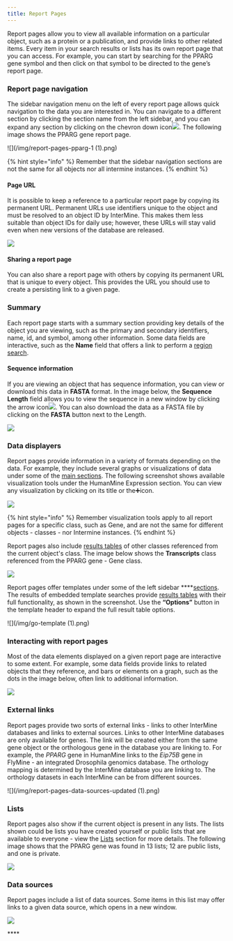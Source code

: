 ```yaml
---
title: Report Pages
---
```


Report pages allow you to view all available information on a particular object, such as a protein or a publication, and provide links to other related items. Every item in your search results or lists has its own report page that you can access. For example, you can start by searching for the PPARG gene symbol and then click on that symbol to be directed to the gene’s report page. 

### Report page navigation

The sidebar navigation menu on the left of every report page allows quick navigation to the data you are interested in. You can navigate to a different section by clicking the section name from the left sidebar, and you can expand any section by clicking on the chevron down icon![](/img/arrow-removebg-preview.png). The following image shows the PPARG gene report page. 

![](/img/report-pages-pparg-1 (1).png)

{% hint style="info" %}
Remember that the sidebar navigation sections are not the same for all objects nor all intermine instances.
{% endhint %}

#### Page URL

It is possible to keep a reference to a particular report page by copying its permanent URL. Permanent URLs use identifiers unique to the object and must be resolved to an object ID by InterMine. This makes them less suitable than object IDs for daily use; however, these URLs will stay valid even when new versions of the database are released.

![](/img/copy-url.png)

#### Sharing a report page

You can also share a report page with others by copying its permanent URL that is unique to every object. This provides the URL you should use to create a persisting link to a given page. 

### Summary

Each report page starts with a summary section providing key details of the object you are viewing, such as the primary and secondary identifiers, name, id, and symbol, among other information. Some data fields are interactive, such as the **Name** field that offers a link to perform a [region search](region-search.md). 

#### Sequence information

If you are viewing an object that has sequence information, you can view or download this data in **FASTA** format.  In the image below, the **Sequence Length** field allows you to view the sequence in a new window by clicking the arrow icon![](/img/iconfinder_icon-arrow-down-b_211614.png). You can also download the data as a FASTA file by clicking on the **FASTA** button next to the Length.   

![](/img/report-pages-summary-pparg-2.png)

### Data displayers

Report pages provide information in a variety of formats depending on the data. For example, they include several graphs or visualizations of data under some of the [main sections](report-pages.md#report-page-navigation). The following screenshot shows available visualization tools under the HumanMine Expression section. You can view any visualization by clicking on its title or the➕icon. 

![](/img/visualizations-updated.png)

{% hint style="info" %}
Remember visualization tools apply to all report pages for a specific class, such as Gene, and are not the same for different objects - classes - nor Intermine instances. 
{% endhint %}

Report pages also include [results tables](results-tables.md) of other classes referenced from the current object's class. The image below shows the **Transcripts** class referenced from the PPARG gene - Gene class. 

![](/img/transcript-class-updated.png)

Report pages offer templates under some of the left sidebar ****[sections](report-pages.md#report-page-navigation). The results of embedded template searches provide [results tables](results-tables.md) with their full functionality, as shown in the screenshot. Use the **“Options”** button in the template header to expand the full result table options.

![](/img/go-template (1).png)

### Interacting with report pages

Most of the data elements displayed on a given report page are interactive to some extent. For example, some data fields provide links to related objects that they reference, and bars or elements on a graph, such as the dots in the image below, often link to additional information.  

![](/img/exp-visualizer-updated.png)

### External links

Report pages provide two sorts of external links - links to other InterMine databases and links to external sources. Links to other InterMine databases are only available for genes. The link will be created either from the same gene object or the orthologous gene in the database you are linking to. For example, the _PPARG_ gene in HumanMine links to the _Eip75B_ gene in FlyMine - an integrated Drosophila genomics database. The orthology mapping is determined by the InterMine database you are linking to. The orthology datasets in each InterMine can be from different sources.

![](/img/report-pages-data-sources-updated (1).png)

### Lists

Report pages also show if the current object is present in any lists. The lists shown could be lists you have created yourself or public lists that are available to everyone - view the [Lists](lists/lists.md) section for more details. The following image shows that the PPARG gene was found in 13 lists; 12 are public lists, and one is private. 

![](/img/report-pages-lists.png)

### **Data sources**

Report pages include a list of data sources. Some items in this list may offer links to a given data source, which opens in a new window. 

![](/img/report-pages-data-sources.png)

\*\*\*\*

